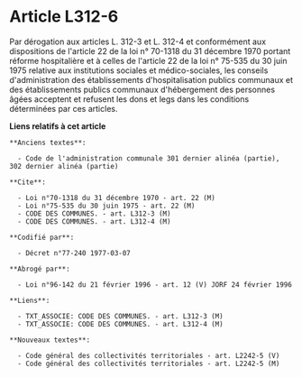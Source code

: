 # Article L312-6

Par dérogation aux articles L. 312-3 et L. 312-4 et conformément aux dispositions de l'article 22 de la loi n° 70-1318 du 31
décembre 1970 portant réforme hospitalière et à celles de l'article 22 de la loi n° 75-535 du 30 juin 1975 relative aux
institutions sociales et médico-sociales, les conseils d'administration des établissements d'hospitalisation publics
communaux et des établissements publics communaux d'hébergement des personnes âgées acceptent et refusent les dons et legs
dans les conditions déterminées par ces articles.

**Liens relatifs à cet article**

	**Anciens textes**:

	  - Code de l'administration communale 301 dernier alinéa (partie), 302 dernier alinéa (partie)

	**Cite**:

	  - Loi n°70-1318 du 31 décembre 1970 - art. 22 (M)
	  - Loi n°75-535 du 30 juin 1975 - art. 22 (M)
	  - CODE DES COMMUNES. - art. L312-3 (M)
	  - CODE DES COMMUNES. - art. L312-4 (M)

	**Codifié par**:

	  - Décret n°77-240 1977-03-07

	**Abrogé par**:

	  - Loi n°96-142 du 21 février 1996 - art. 12 (V) JORF 24 février 1996

	**Liens**:

	  - TXT_ASSOCIE: CODE DES COMMUNES. - art. L312-3 (M)
	  - TXT_ASSOCIE: CODE DES COMMUNES. - art. L312-4 (M)

	**Nouveaux textes**:

	  - Code général des collectivités territoriales - art. L2242-5 (V)
	  - Code général des collectivités territoriales - art. L2242-5 (M)
